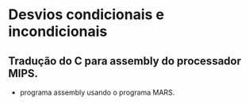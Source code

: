 # Desvios condicionais e incondicionais

## Tradução do C para assembly do processador MIPS.
  * programa assembly usando o programa MARS. 
  
